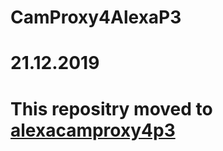 # CamProxy4AlexaP3 
# 21.12.2019

# This repositry moved to [alexacamproxy4p3](https://github.com/Andrek01/alexacamproxy4p3)